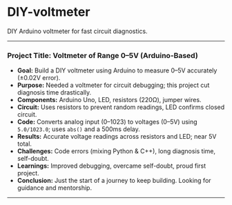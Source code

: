 # DIY-voltmeter
DIY Arduino voltmeter for fast circuit diagnostics.

---

### **Project Title:** Voltmeter of Range 0–5V (Arduino-Based)

* **Goal:** Build a DIY voltmeter using Arduino to measure 0–5V accurately (±0.02V error).
* **Purpose:** Needed a voltmeter for circuit debugging; this project cut diagnosis time drastically.
* **Components:** Arduino Uno, LED, resistors (220Ω), jumper wires.
* **Circuit:** Uses resistors to prevent random readings, LED confirms closed circuit.
* **Code:** Converts analog input (0–1023) to voltages (0–5V) using `5.0/1023.0`; uses `abs()` and a 500ms delay.
* **Results:** Accurate voltage readings across resistors and LED; near 5V total.
* **Challenges:** Code errors (mixing Python & C++), long diagnosis time, self-doubt.
* **Learnings:** Improved debugging, overcame self-doubt, proud first project.
* **Conclusion:** Just the start of a journey to keep building. Looking for guidance and mentorship.

---


